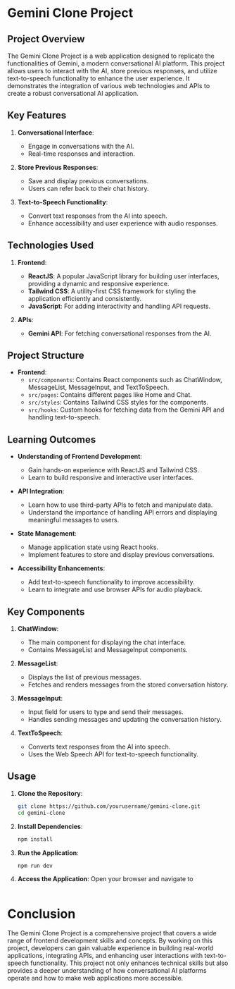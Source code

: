 # Gemini Clone Project

## Project Overview

The Gemini Clone Project is a web application designed to replicate the functionalities of Gemini, a modern conversational AI platform. This project allows users to interact with the AI, store previous responses, and utilize text-to-speech functionality to enhance the user experience. It demonstrates the integration of various web technologies and APIs to create a robust conversational AI application.

## Key Features

1. **Conversational Interface**:
   - Engage in conversations with the AI.
   - Real-time responses and interaction.

2. **Store Previous Responses**:
   - Save and display previous conversations.
   - Users can refer back to their chat history.

3. **Text-to-Speech Functionality**:
   - Convert text responses from the AI into speech.
   - Enhance accessibility and user experience with audio responses.

## Technologies Used

1. **Frontend**:
   - **ReactJS**: A popular JavaScript library for building user interfaces, providing a dynamic and responsive experience.
   - **Tailwind CSS**: A utility-first CSS framework for styling the application efficiently and consistently.
   - **JavaScript**: For adding interactivity and handling API requests.

2. **APIs**:
   - **Gemini API**: For fetching conversational responses from the AI.

## Project Structure

- **Frontend**:
  - `src/components`: Contains React components such as ChatWindow, MessageList, MessageInput, and TextToSpeech.
  - `src/pages`: Contains different pages like Home and Chat.
  - `src/styles`: Contains Tailwind CSS styles for the components.
  - `src/hooks`: Custom hooks for fetching data from the Gemini API and handling text-to-speech.

## Learning Outcomes

- **Understanding of Frontend Development**:
  - Gain hands-on experience with ReactJS and Tailwind CSS.
  - Learn to build responsive and interactive user interfaces.

- **API Integration**:
  - Learn how to use third-party APIs to fetch and manipulate data.
  - Understand the importance of handling API errors and displaying meaningful messages to users.

- **State Management**:
  - Manage application state using React hooks.
  - Implement features to store and display previous conversations.

- **Accessibility Enhancements**:
  - Add text-to-speech functionality to improve accessibility.
  - Learn to integrate and use browser APIs for audio playback.

## Key Components

1. **ChatWindow**:
   - The main component for displaying the chat interface.
   - Contains MessageList and MessageInput components.

2. **MessageList**:
   - Displays the list of previous messages.
   - Fetches and renders messages from the stored conversation history.

3. **MessageInput**:
   - Input field for users to type and send their messages.
   - Handles sending messages and updating the conversation history.

4. **TextToSpeech**:
   - Converts text responses from the AI into speech.
   - Uses the Web Speech API for text-to-speech functionality.

## Usage

1. **Clone the Repository**:
   ```sh
   git clone https://github.com/yourusername/gemini-clone.git
   cd gemini-clone
2. **Install Dependencies**:
   ```sh
   npm install

4. **Run the Application**:
   ```sh
   npm run dev
6. **Access the Application**:
   Open your browser and navigate to
   ```sh localhost:5173

# Conclusion
The Gemini Clone Project is a comprehensive project that covers a wide range of frontend development skills and concepts. By working on this project, developers can gain valuable experience in building real-world applications, integrating APIs, and enhancing user interactions with text-to-speech functionality. This project not only enhances technical skills but also provides a deeper understanding of how conversational AI platforms operate and how to make web applications more accessible.
    
